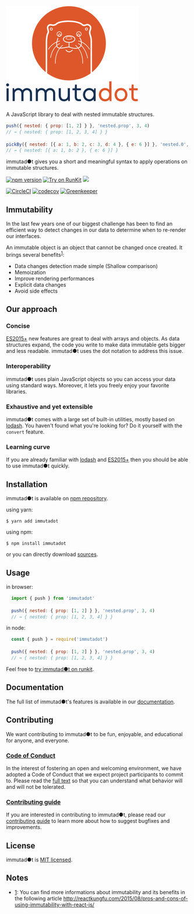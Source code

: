 ![Immutadot logo](./misc/otter.svg)
=================

A JavaScript library to deal with nested immutable structures.

```js
push({ nested: { prop: [1, 2] } }, 'nested.prop', 3, 4)
// → { nested: { prop: [1, 2, 3, 4] } }

pickBy({ nested: [{ a: 1, b: 2, c: 3, d: 4 }, { e: 6 }] }, 'nested.0', v => v < 3)
// → { nested: [{ a: 1, b: 2 }, { e: 6 }] }
```
immutad●t gives you a short and meaningful syntax to apply operations on immutable structures.

[![npm version](https://badge.fury.io/js/immutadot.svg)](https://badge.fury.io/js/immutadot)
[![Try on RunKit](https://badge.runkitcdn.com/immutadot.svg)](https://npm.runkit.com/immutadot)
[![](https://img.shields.io/badge/documentation-yes-brightgreen.svg)](https://zenika.github.io/immutadot)

[![CircleCI](https://circleci.com/gh/Zenika/immutadot.svg?style=shield&circle-token=8b309750f5785783ec9fb4531ba097da60563beb)](https://circleci.com/gh/Zenika/immutadot)
[![codecov](https://codecov.io/gh/Zenika/immutadot/branch/master/graph/badge.svg)](https://codecov.io/gh/Zenika/immutadot)
[![Greenkeeper](https://badges.greenkeeper.io/Zenika/immutadot.svg)](https://greenkeeper.io/)

## Immutability

In the last few years one of our biggest challenge has been to find an efficient way to detect changes in our data to determine when to re-render our interfaces.

An immutable object is an object that cannot be changed once created. It brings several benefits<sup>[1](#notes)</sup>:

- Data changes detection made simple (Shallow comparison)
- Memoization
- Improve rendering performances
- Explicit data changes
- Avoid side effects

## Our approach

### Concise

[ES2015+](https://github.com/tc39/ecma262#ecmascript) new features are great to deal with arrays and objects. As data structures expand, the code you write to make data immutable gets bigger and less readable. immutad●t uses the dot notation to address this issue.

### Interoperability

immutad●t uses plain JavaScript objects so you can access your data using standard ways. Moreover, it lets you freely enjoy your favorite libraries.

### Exhaustive and yet extensible

immutad●t comes with a large set of built-in utilities, mostly based on [lodash](https://lodash.com/). You haven't found what you're looking for? Do it yourself with the `convert` feature.

### Learning curve

If you are already familiar with [lodash](https://lodash.com/) and [ES2015+](https://github.com/tc39/ecma262#ecmascript) then you should be able to use immutad●t quickly.

## Installation

immutad●t is available on [npm repository](https://www.npmjs.com/package/immutadot).

using yarn:

```shell
$ yarn add immutadot
```

using npm:

```shell
$ npm install immutadot
```

or you can directly download [sources](https://github.com/Zenika/immutadot/releases).

## Usage

in browser:

```js
  import { push } from 'immutadot'

  push({ nested: { prop: [1, 2] } }, 'nested.prop', 3, 4)
  // → { nested: { prop: [1, 2, 3, 4] } }
```

in node:

```js
  const { push } = require('immutadot')

  push({ nested: { prop: [1, 2] } }, 'nested.prop', 3, 4)
  // → { nested: { prop: [1, 2, 3, 4] } }
```

Feel free to [try immutad●t on runkit](https://npm.runkit.com/immutadot).

## Documentation

The full list of immutad●t's features is available in our [documentation](https://zenika.github.io/immutadot).

## Contributing

We want contributing to immutad●t to be fun, enjoyable, and educational for anyone, and everyone.

### [Code of Conduct](https://github.com/Zenika/immutadot/blob/master/.github/CODE_OF_CONDUCT.md)

In the interest of fostering an open and welcoming environment, we have adopted a Code of Conduct that we expect project participants to commit to. Please read the [full text](https://github.com/Zenika/immutadot/blob/master/.github/CODE_OF_CONDUCT.md) so that you can understand what behavior will and will not be tolerated.

### [Contributing guide](https://github.com/Zenika/immutadot/blob/master/.github/CONTRIBUTING.md)

If you are interested in contributing to immutad●t, please read our [contributing guide](https://github.com/Zenika/immutadot/blob/master/.github/CONTRIBUTING.md) to learn more about how to suggest bugfixes and improvements.

## License

immutad●t is [MIT licensed](https://github.com/Zenika/immutadot/blob/master/LICENSE.md).

## Notes

- [1](#immutability): You can find more informations about immutability and its benefits in the following article http://reactkungfu.com/2015/08/pros-and-cons-of-using-immutability-with-react-js/
